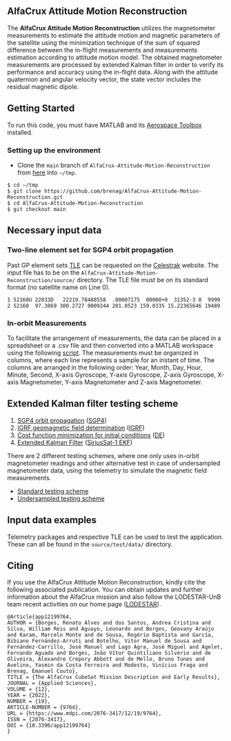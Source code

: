 ## AlfaCrux Attitude Motion Reconstruction
The <b>AlfaCrux Attitude Motion Reconstruction</b> utilizes the magnetometer measurements to estimate the attitude motion and magnetic parameters of the satellite using the minimization technique of the sum of squared difference between the in-flight measurements and measurements estimation according to attitude motion model. The obtained magnetometer measurements are processed by extended Kalman filter in order to verify its performance and accuracy using the in-flight data. Along with the attitude quaternion and angular velocity vector, the state vector includes the residual magnetic dipole. 

## Getting Started
To run this code, you must have MATLAB and its [Aerospace Toolbox](https://www.mathworks.com/help/aerotbx/) installed.

### Setting up the environment
  - Clone the `main` branch of `AlfaCrux-Attitude-Motion-Reconstruction` from [here](https://github.com/brenag/AlfaCrux-Attitude-Motion-Reconstruction/tree/main) into `~/tmp`.
  ```
  $ cd ~/tmp
  $ git clone https://github.com/brenag/AlfaCrux-Attitude-Motion-Reconstruction.git
  $ cd AlfaCrux-Attitude-Motion-Reconstruction
  $ git checkout main
  ```

## Necessary input data

### Two-line element set for SGP4 orbit propagation

Past GP element sets [TLE](https://celestrak.org/NORAD/documentation/gp-data-formats.php) can be requested on the [Celestrak](https://celestrak.org/NORAD/archives/request.php) website. The input file has to be on the `AlfaCrux-Attitude-Motion-Reconstruction/source/` directory. The TLE file must be on its standard format (no satellite name on Line 0). 

```
1 52160U 22033D   22219.78488558  .00007175  00000+0  31352-3 0  9999
2 52160  97.3869 300.2727 0009244 201.0523 159.0335 15.22365646 19489
```
### In-orbit Measurements

To facilitate the arrangement of measurements, the data can be placed in a spreadsheet or a .csv file and then converted into a MATLAB workspace using the following [script](source/TLE/csv_to_mat.m). The measurements must be organized in columns, where each line represents a sample for an instant of time. The columns are arranged in the following order: Year, Month, Day, Hour, Minute, Second, X-axis Gyroscope, Y-axis Gyroscope, Z-axis Gyroscope, X-axis Magnetometer, Y-axis Magnetometer and Z-axis Magnetometer.

## Extended Kalman filter testing scheme

1. [SGP4 orbit propagation](source/sgp4.m) ([SGP4](https://celestrak.org/publications/AIAA/2006-6753/))
2. [IGRF geomagnetic field determination](source/IGRF_orbital.m) ([IGRF](https://www.ngdc.noaa.gov/IAGA/vmod/igrf.html))
3. [Cost function minimization for initial conditions](source/differential_evolution.m) ([DE](https://link.springer.com/article/10.1023/A:1008202821328))
4. [Extended Kalman Filter](source/EKF.m) ([SiriusSat-1 EKF](https://www.sciencedirect.com/science/article/abs/pii/S0094576521003957))

There are 2 different testing schemes, where one only uses in-orbit magnetometer readings and other alternative test in case of undersampled magnetometer data, using the telemetry to simulate the magnetic field measurements.

-  [Standard testing scheme](source/Main_AlfaCrux_standard.m)
-  [Undersampled testing scheme](source/Main_AlfaCrux_draft.m)
  
  
## Input data examples

Telemetry packages and respective TLE can be used to test the application. These can all be found in the `source/test/data/` directory.

## Citing

If you use the AlfaCrux Attitude Motion Reconstruction, kindly cite the following associated publication. You can obtain updates and further information about the AlfaCrux mission and also follow the LODESTAR-UnB team recent activities on our home page ([LODESTAR](https://lodestar.aerospace.unb.br/projects)).

```
@Article{app12199764,
AUTHOR = {Borges, Renato Alves and dos Santos, Andrea Cristina and Silva, William Reis and Aguayo, Leonardo and Borges, Geovany Araújo and Karam, Marcelo Monte and de Sousa, Rogério Baptista and García, Bibiano Fernández-Arruti and Botelho, Vitor Manuel de Sousa and Fernández-Carrillo, José Manuel and Lago Agra, José Miguel and Agelet, Fernando Aguado and Borges, João Vítor Quintiliano Silvério and de Oliveira, Alexandre Crepory Abbott and de Mello, Bruno Tunes and Avelino, Yasmin da Costa Ferreira and Modesto, Vinícius Fraga and Brenag, Emanuel Couto},
TITLE = {The AlfaCrux CubeSat Mission Description and Early Results},
JOURNAL = {Applied Sciences},
VOLUME = {12},
YEAR = {2022},
NUMBER = {19},
ARTICLE-NUMBER = {9764},
URL = {https://www.mdpi.com/2076-3417/12/19/9764},
ISSN = {2076-3417},
DOI = {10.3390/app12199764}
}

```
